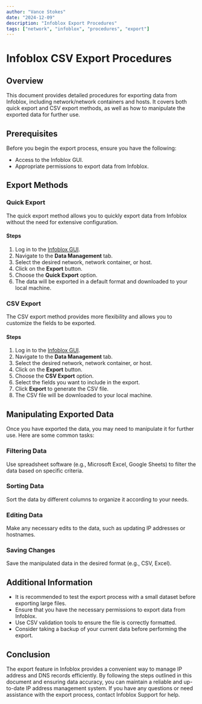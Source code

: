 ```yaml
---
author: "Vance Stokes"
date: "2024-12-09"
description: "Infoblox Export Procedures"
tags: ["network", "infoblox", "procedures", "export"]
---
```


# Infoblox CSV Export Procedures

## Overview

This document provides detailed procedures for exporting data from Infoblox, including network/network containers and hosts. It covers both quick export and CSV export methods, as well as how to manipulate the exported data for further use.

## Prerequisites

Before you begin the export process, ensure you have the following:

- Access to the Infoblox GUI.
- Appropriate permissions to export data from Infoblox.

## Export Methods

### Quick Export

The quick export method allows you to quickly export data from Infoblox without the need for extensive configuration.

#### Steps

1. Log in to the [Infoblox GUI](https://jhaddi.jkhy.com).
2. Navigate to the **Data Management** tab.
3. Select the desired network, network container, or host.
4. Click on the **Export** button.
5. Choose the **Quick Export** option.
6. The data will be exported in a default format and downloaded to your local machine.

### CSV Export

The CSV export method provides more flexibility and allows you to customize the fields to be exported.

#### Steps

1. Log in to the [Infoblox GUI](https://jhaddi.jkhy.com).
2. Navigate to the **Data Management** tab.
3. Select the desired network, network container, or host.
4. Click on the **Export** button.
5. Choose the **CSV Export** option.
6. Select the fields you want to include in the export.
7. Click **Export** to generate the CSV file.
8. The CSV file will be downloaded to your local machine.

## Manipulating Exported Data

Once you have exported the data, you may need to manipulate it for further use. Here are some common tasks:

### Filtering Data

Use spreadsheet software (e.g., Microsoft Excel, Google Sheets) to filter the data based on specific criteria.

### Sorting Data

Sort the data by different columns to organize it according to your needs.

### Editing Data

Make any necessary edits to the data, such as updating IP addresses or hostnames.

### Saving Changes

Save the manipulated data in the desired format (e.g., CSV, Excel).

## Additional Information

- It is recommended to test the export process with a small dataset before exporting large files.
- Ensure that you have the necessary permissions to export data from Infoblox.
- Use CSV validation tools to ensure the file is correctly formatted.
- Consider taking a backup of your current data before performing the export.

## Conclusion

The export feature in Infoblox provides a convenient way to manage IP address and DNS records efficiently. By following the steps outlined in this document and ensuring data accuracy, you can maintain a reliable and up-to-date IP address management system. If you have any questions or need assistance with the export process, contact Infoblox Support for help.